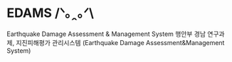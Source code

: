 # EDAMS /ᐠ｡ꞈ｡ᐟ\
Earthquake Damage Assessment & Management System
행안부 경남 연구과제, 지진피해평가 관리시스템 (Earthquake Damage Assessment&amp;Management System)
